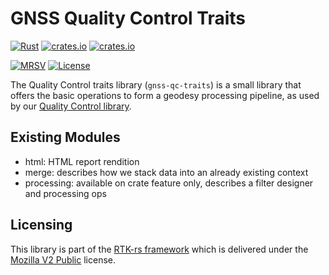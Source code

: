 GNSS Quality Control Traits
===========================

[![Rust](https://github.com/rtk-rs/qc-traits/actions/workflows/rust.yml/badge.svg)](https://github.com/georust/rinex/actions/workflows/rust.yml)
[![crates.io](https://docs.rs/gnss-qc-traits/badge.svg)](https://docs.rs/gnss-qc-traits/)
[![crates.io](https://img.shields.io/crates/d/gnss-qc-traits.svg)](https://crates.io/crates/gnss-qc-traits)

[![MRSV](https://img.shields.io/badge/MSRV-1.78.0-orange?style=for-the-badge)](https://github.com/rust-lang/rust/releases/tag/1.78.0)
[![License](https://img.shields.io/badge/license-MPL_2.0-orange?style=for-the-badge&logo=mozilla)](https://github.com/rtk-rs/qc-traits/blob/main/LICENSE)

The Quality Control traits library (`gnss-qc-traits`) is a small library
that offers the basic operations to form a geodesy processing pipeline, as used by
our [Quality Control library](https://github.com/rtk-rs/gnss-qc).

## Existing Modules

- html: HTML report rendition
- merge: describes how we stack data into an already existing context
- processing: available on crate feature only,
describes a filter designer and processing ops

## Licensing

This library is part of the [RTK-rs framework](https://github.com/rtk-rs) which
is delivered under the [Mozilla V2 Public](https://www.mozilla.org/en-US/MPL/2.0) license.
